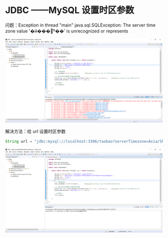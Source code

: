 # JDBC ——MySQL 设置时区参数

问题：Exception in thread "main" java.sql.SQLException: The server time zone value '�й���׼ʱ��' is unrecognized or represents

![](img\01.png)



解决方法：给 url 设置时区参数

```java
String url = "jdbc:mysql://localhost:3306/taobao?serverTimezone=Asia/Shanghai" ;
```



![](img\02.png)